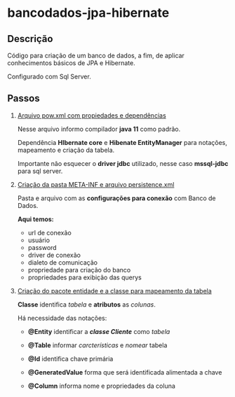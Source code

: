 # bancodados-jpa-hibernate
## Descrição
Código para criação de um banco de dados, a fim, de aplicar conhecimentos básicos de JPA e Hibernate. 

Configurado com Sql Server.

## Passos
1. [Arquivo pow.xml com propiedades e dependências](https://github.com/pliniopereira10/bancodados-jpa-hibernate/blob/main/pom.xml)

    Nesse arquivo informo compilador **java 11** como padrão.

    Dependência **HIbernate core** e **Hibenate EntityManager** para notações, mapeamento e criação da tabela.

    Importante não esquecer o **driver jdbc** utilizado, nesse caso **mssql-jdbc** para sql server.

2. [Criação da pasta META-INF e arquivo persistence.xml](https://github.com/pliniopereira10/bancodados-jpa-hibernate/blob/main/src/main/resources/META-INF/persistence.xml)

    Pasta e arquivo com as **configurações para conexão** com Banco de Dados.
    
    **Aqui temos:**
    - url de conexão
    - usuário
    - password
    - driver de conexão
    - dialeto de comunicação
    - propriedade para criação do banco
    - propriedades para exibição das querys

3. [Criação do pacote entidade e a classe para mapeamento da tabela](https://github.com/pliniopereira10/bancodados-jpa-hibernate/blob/main/src/main/java/entidades/Cliente.java)

    **Classe** identifica _tabela_ e **atributos** as _colunas_.

    Há necessidade das notações:

    * **@Entity** identificar a **_classe Cliente_** como _tabela_
    * **@Table** informar _carcterísticas_ e _nomear_ tabela
      
    * **@Id** identifica chave primária
    * 
      **@GeneratedValue** forma que será identificada alimentada a chave
      
    * **@Column** informa nome e propriedades da coluna

    

